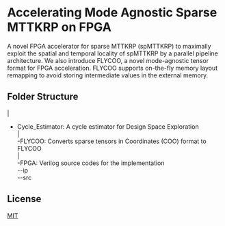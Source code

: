 # Accelerating Mode Agnostic Sparse MTTKRP on FPGA

A novel FPGA accelerator for sparse MTTKRP (spMTTKRP) to maximally exploit the spatial and temporal locality of spMTTKRP by a parallel pipeline architecture. We also introduce FLYCOO, a novel mode-agnostic tensor format for FPGA acceleration. FLYCOO supports on-the-fly memory layout remapping to avoid storing intermediate values in the external memory.

## Folder Structure
| <br />
- Cycle_Estimator: A cycle estimator for Design Space Exploration <br />
| <br />
-FLYCOO: Converts sparse tensors in Coordinates (COO) format to FLYCOO <br />
| <br />
-FPGA: Verilog source codes for the implementation <br />
--ip <br />
--src <br />

## License
[MIT](https://choosealicense.com/licenses/mit/)
